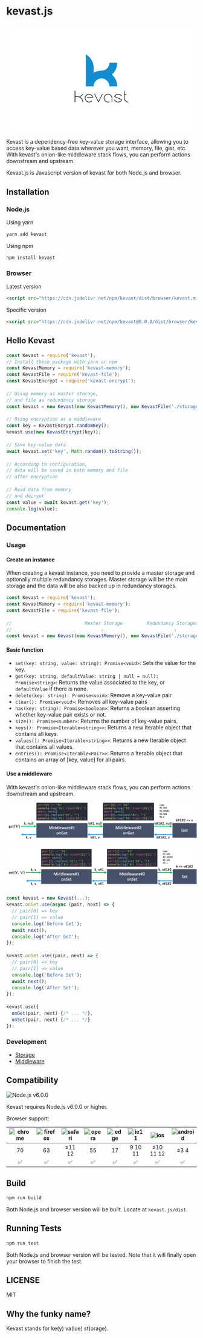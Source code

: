# kevast.js
![logo](./docs/assets/logo.png)

Kevast is a dependency-free key-value storage interface, allowing you to access key-value based data wherever you want, memory, file, gist, etc.
With kevast's onion-like middleware stack flows, you can perform actions downstream and upstream.

Kevast.js is Javascript version of kevast for both Node.js and browser.

## Installation
### Node.js
Using yarn
```bash
yarn add kevast
```

Using npm
```bash
npm install kevast
```

### Browser
Latest version
```html
<script src="https://cdn.jsdelivr.net/npm/kevast/dist/browser/kevast.min.js"></script>
```
Specific version
```html
<script src="https://cdn.jsdelivr.net/npm/kevast@0.0.8/dist/browser/kevast.min.js"></script>
```

## Hello Kevast
```javascript
const Kevast = require('kevast');
// Install these package with yarn or npm
const KevastMemory = require('kevast-memory');
const KevastFile = require('kevast-file');
const KevastEncrypt = require('kevast-encrypt');

// Using memory as master storage,
// and file as redundancy storage
const kevast = new Kevast(new KevastMemory(), new KevastFile('./storage.db'));

// Using encryption as a middleware
const key = KevastEncrypt.randomKey();
kevast.use(new KevastEncrypt(key));

// Save key-value data
await kevast.set('key', Math.random().toString());

// According to configuration,
// data will be saved in both memory and file
// after encryption

// Read data from memory
// and decrypt
const value = await kevast.get('key');
console.log(value);
```

## Documentation
### Usage
#### Create an instance
When creating a kevast instance, you need to provide a master storage and optionally multiple redundancy storages.
Master storage will be the main storage and the data will be also backed up in redundancy storages.

```javascript
const Kevast = require('kevast');
const KevastMemory = require('kevast-memory');
const KevastFile = require('kevast-file');

//                           Master Storage         Redundancy Storages
//                                 ↓                          ↓
const kevast = new Kevast(new KevastMemory(), new KevastFile('./storage.db'));
```

#### Basic function
- `set(key: string, value: string): Promise<void>`: Sets the value for the key.
- `get(key: string, defaultValue: string | null = null): Promise<string>`: Returns the value associated to the key, or `defaultValue` if there is none.
- `delete(key: string): Promise<void>`: Remove a key-value pair
- `clear(): Promise<void>`: Removes all key-value pairs
- `has(key: string): Promise<boolean>`: Returns a boolean asserting whether key-value pair exists or not.
- `size(): Promise<number>`: Returns the number of key-value pairs.
- `keys(): Promise<Iterable<string>>`: Returns a new Iterable object that contains all keys.
- `values(): Promise<Iterable<string>>`: Returns a new Iterable object that contains all values.
- `entries(): Promise<Iterable<Pair>>`: Returns a Iterable object that contains an array of [key, value] for all pairs.

#### Use a middleware
With kevast's onion-like middleware stack flows, you can perform actions downstream and upstream.

![middleware onget](./docs/assets/middleware_onget.png)

![middleware onset](./docs/assets/middleware_onset.png)

```javascript
const kevast = new Kevast(...);
kevast.onGet.use(async (pair, next) => {
  // pair[0] => key
  // pair[1] => value
  console.log('Before Get');
  await next();
  console.log('After Get');
});

kevast.onSet.use((pair, next) => {
  // pair[0] => key
  // pair[1] => value
  console.log('Before Set');
  await next();
  console.log('After Set');
});

kevast.use({
  onGet(pair, next) {/* ... */},
  onSet(pair, next) {/* ... */}
});
```

### Development
- [Storage](./docs/storage.md)
- [Middleware](./docs/middleware.md)

## Compatibility
![Node.js v6.0.0](https://img.shields.io/badge/Node.js-v6.0.0-brightgreen.svg)

Kevast requires Node.js v6.0.0 or higher.

Browser support:

|![chrome](https://github.com/alrra/browser-logos/raw/master/src/chrome/chrome_64x64.png)|![firefox](https://github.com/alrra/browser-logos/raw/master/src/firefox/firefox_64x64.png)|![safari](https://github.com/alrra/browser-logos/raw/master/src/safari/safari_64x64.png)|![opera](https://github.com/alrra/browser-logos/raw/master/src/opera/opera_64x64.png)|![edge](https://github.com/alrra/browser-logos/raw/master/src/edge/edge_64x64.png)|![ie11](https://github.com/alrra/browser-logos/raw/master/src/archive/internet-explorer_9-11/internet-explorer_9-11_64x64.png)|![ios](https://github.com/alrra/browser-logos/raw/master/src/safari-ios/safari-ios_64x64.png)|![android](https://github.com/alrra/browser-logos/raw/master/src/archive/android/android_64x64.png)|
|:-:|:-:|:-:|:-:|:-:|:-:|:-:|:-:|
|70|63|≤11 12|55|17|9 10 11|≤10 11 12|≤3 4|
|:white_check_mark:|:white_check_mark:|:white_check_mark:|:white_check_mark:|:white_check_mark:|:white_check_mark:|:white_check_mark:|:white_check_mark:|

## Build
```bash
npm run build
```

Both Node.js and browser version will be built. Locate at `kevast.js/dist`.

## Running Tests
```bash
npm run test
```

Both Node.js and browser version will be tested. Note that it will finally open your browser to finish the test.

## LICENSE
MIT

## Why the funky name?
Kevast stands for ke(y) va(lue) st(orage).
